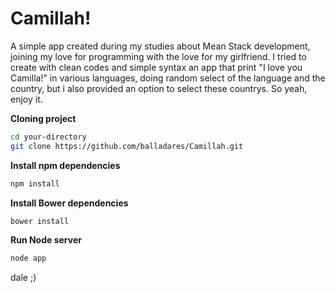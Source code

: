 # Camillah!
A simple app created during my studies about Mean Stack development, joining my love for programming with the love for my girlfriend. I tried to create with clean codes and simple syntax an app that print "I love you Camilla!" in various languages, doing random select of the language and the country, but i also provided an option to select these countrys. So yeah, enjoy it.

**Cloning project**
```sh
cd your-directory
git clone https://github.com/balladares/Camillah.git
```

**Install npm dependencies**
```sh
npm install
```

**Install Bower dependencies**
```sh
bower install
```

**Run Node server**
```sh
node app
```
dale ;)






